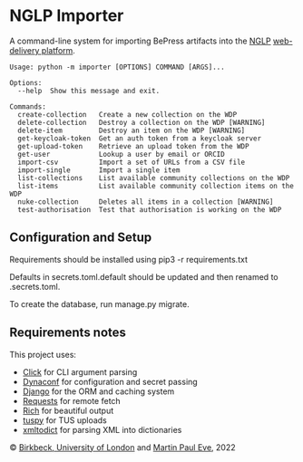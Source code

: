 # NGLP Importer
A command-line system for importing BePress artifacts into the [NGLP](https://github.com/NGLPteam) [web-delivery platform](https://github.com/NGLPteam/wdp-api).

    Usage: python -m importer [OPTIONS] COMMAND [ARGS]...

    Options:
      --help  Show this message and exit.

    Commands:
      create-collection   Create a new collection on the WDP
      delete-collection   Destroy a collection on the WDP [WARNING]
      delete-item         Destroy an item on the WDP [WARNING]
      get-keycloak-token  Get an auth token from a keycloak server
      get-upload-token    Retrieve an upload token from the WDP
      get-user            Lookup a user by email or ORCID
      import-csv          Import a set of URLs from a CSV file
      import-single       Import a single item
      list-collections    List available community collections on the WDP
      list-items          List available community collection items on the WDP
      nuke-collection     Deletes all items in a collection [WARNING]
      test-authorisation  Test that authorisation is working on the WDP

## Configuration and Setup
Requirements should be installed using pip3 -r requirements.txt

Defaults in secrets.toml.default should be updated and then renamed to .secrets.toml.

To create the database, run manage.py migrate.

## Requirements notes
This project uses:

* [Click](https://click.palletsprojects.com/en/8.0.x/) for CLI argument parsing
* [Dynaconf](https://www.dynaconf.com/) for configuration and secret passing
* [Django](https://www.djangoproject.com/) for the ORM and caching system
* [Requests](https://docs.python-requests.org/en/latest/) for remote fetch
* [Rich](https://github.com/Textualize/rich) for beautiful output
* [tuspy](https://tus-py-client.readthedocs.io/en/latest/) for TUS uploads
* [xmltodict](https://pypi.org/project/xmltodict/) for parsing XML into dictionaries

&copy; [Birkbeck, University of London](https://bbk.ac.uk/) and [Martin Paul Eve](https://eve.gd), 2022